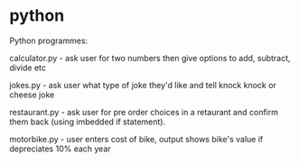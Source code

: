 # python
Python programmes:

calculator.py - ask user for two numbers then give options to add, subtract, divide etc

jokes.py - ask user what type of joke they'd like and tell knock knock or cheese joke
 
restaurant.py - ask user for pre order choices in a retaurant and confirm them back (using imbedded if statement).

motorbike.py - user enters cost of bike, output shows bike's value if depreciates 10% each year
